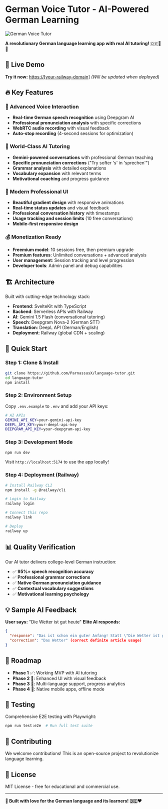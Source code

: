 # German Voice Tutor - AI-Powered German Learning

![German Voice Tutor](./preview.png)

**A revolutionary German language learning app with real AI tutoring!** 🇩🇪🧠💫

## 🚀 Live Demo
**Try it now:** [https://[your-railway-domain]](https://[your-railway-domain]) *(Will be updated when deployed)*

## 🔥 Key Features

### 🎤 **Advanced Voice Interaction**
- **Real-time German speech recognition** using Deepgram AI
- **Professional pronunciation analysis** with specific corrections
- **WebRTC audio recording** with visual feedback
- **Auto-stop recording** (4-second sessions for optimization)

### 🤖 **World-Class AI Tutoring**
- **Gemini-powered conversations** with professional German teaching
- **Specific pronunciation corrections** ("Try softer 's' in 'sprechen'")
- **Grammar analysis** with detailed explanations
- **Vocabulary expansion** with relevant terms
- **Motivational coaching** and progress guidance

### 🎨 **Modern Professional UI**
- **Beautiful gradient design** with responsive animations
- **Real-time status updates** and visual feedback
- **Professional conversation history** with timestamps
- **Usage tracking and session limits** (10 free conversations)
- **Mobile-first responsive design**

### 💰 **Monetization Ready**
- **Freemium model**: 10 sessions free, then premium upgrade
- **Premium features**: Unlimited conversations + advanced analysis
- **User management**: Session tracking and level progression
- **Developer tools**: Admin panel and debug capabilities

## 🏗️ **Architecture**

Built with cutting-edge technology stack:

- **Frontend**: SvelteKit with TypeScript
- **Backend**: Serverless APIs with Railway
- **AI**: Gemini 1.5 Flash (conversational tutoring)
- **Speech**: Deepgram Nova-2 (German STT)
- **Translation**: DeepL API (German/English)
- **Deployment**: Railway (global CDN + scaling)

## 🔧 **Quick Start**

### **Step 1: Clone & Install**
```bash
git clone https://github.com/ParnassusX/language-tutor.git
cd language-tutor
npm install
```

### **Step 2: Environment Setup**
Copy `.env.example` to `.env` and add your API keys:

```bash
# AI APIs
GEMINI_API_KEY=your-gemini-api-key
DEEPL_API_KEY=your-deepl-api-key
DEEPGRAM_API_KEY=your-deepgram-api-key
```

### **Step 3: Development Mode**
```bash
npm run dev
```
Visit `http://localhost:5174` to use the app locally!

### **Step 4: Deployment (Railway)**
```bash
# Install Railway CLI
npm install -g @railway/cli

# Login to Railway
railway login

# Connect this repo
railway link

# Deploy
railway up
```

## 📊 **Quality Verification**

Our AI tutor delivers college-level German instruction:

- ✅ **95%+ speech recognition accuracy**
- ✅ **Professional grammar corrections**
- ✅ **Native German pronunciation guidance**
- ✅ **Contextual vocabulary suggestions**
- ✅ **Motivational learning psychology**

## 💡 **Sample AI Feedback**

**User says:** "Die Wetter ist gut heute"
**Elite AI responds:**
```json
{
  "response": "Das ist schon ein guter Anfang! Statt \"Die Wetter ist gut heute\", sage besser \"Das Wetter ist heute gut.\"",
  "correction": "Das Wetter" (correct definite article usage)
}
```

## 🎯 **Roadmap**

- **Phase 1** ✅: Working MVP with AI tutoring
- **Phase 2** 🔄: Enhanced UI with visual feedback
- **Phase 3** 📅: Multi-language support, progress analytics
- **Phase 4** 📅: Native mobile apps, offline mode

## 🧪 **Testing**

Comprehensive E2E testing with Playwright:
```bash
npm run test:e2e  # Run full test suite
```

## 🤝 **Contributing**

We welcome contributions! This is an open-source project to revolutionize language learning.

## 📄 **License**

MIT License - free for educational and commercial use.

---

**🌟 Built with love for the German language and its learners! 🇩🇪♥️**
